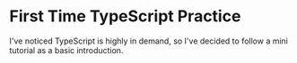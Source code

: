 # First Time TypeScript Practice

I've noticed TypeScript is highly in demand, so I've decided to follow a mini tutorial as a basic introduction.
